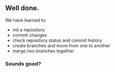 ## Well done.

We have learned to:
- init a repository
- commit changes
- check repository status and commit history
- create branches and move from one to another
- merge two branches together

### Sounds good?